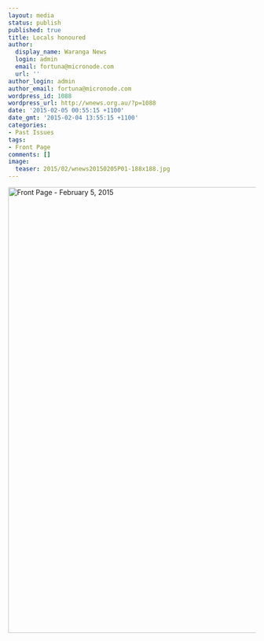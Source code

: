 ```yaml
---
layout: media
status: publish
published: true
title: Locals honoured
author:
  display_name: Waranga News
  login: admin
  email: fortuna@micronode.com
  url: ''
author_login: admin
author_email: fortuna@micronode.com
wordpress_id: 1088
wordpress_url: http://wnews.org.au/?p=1088
date: '2015-02-05 00:55:15 +1100'
date_gmt: '2015-02-04 13:55:15 +1100'
categories:
- Past Issues
tags:
- Front Page
comments: []
image:
  teaser: 2015/02/wnews20150205P01-188x188.jpg
---
```


<a href="{{ site.url }}/images/2015/02/wnews20150205P01.pdf"><img class="alignnone size-full wp-image-1086" alt="Front Page - February 5, 2015" src="{{ site.url }}/images/2015/02/wnews20150205P01.jpg" width="624" height="907" /></a>
